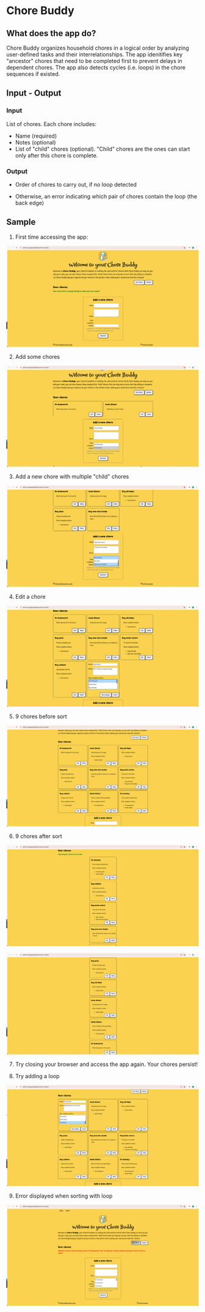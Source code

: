 # Chore Buddy

## What does the app do?
Chore Buddy organizes household chores in a logical order by analyzing user-defined tasks and their interrelationships. The app idenitifies key "ancestor" chores that need to be completed first to prevent delays in dependent chores. The app also detects cycles (i.e. loops) in the chore sequences if existed.

## Input - Output
### Input

List of chores. Each chore includes:

- Name (required)
- Notes (optional)
- List of "child" chores (optional). "Child" chores are the ones can start only after this chore is complete.

### Output

- Order of chores to carry out, if no loop detected 

- Otherwise, an error indicating which pair of chores contain the loop (the back edge)


## Sample
1. First time accessing the app:

![First access](./images/first-access.png)

2. Add some chores

![Add a new chore](./images/add-new-chore.png)

3. Add a new chore with multiple "child" chores

![Add a new chore with multiple childs](./images/add-chore-multiple-select.png)

4. Edit a chore

![Edit a chore](./images/edit-chore.png)

5. 9 chores before sort

![Before sort](./images/before-sort.png)

6. 9 chores after sort

![After sort](./images/after-sort-1.png)

![After sort - continued](./images/after-sort-2.png)

7. Try closing your browser and access the app again. Your chores persist!

8. Try adding a loop

![Add loop chore](./images/add-loop.png)

9. Error displayed when sorting with loop

![Sort error](./images/sort-error.png)